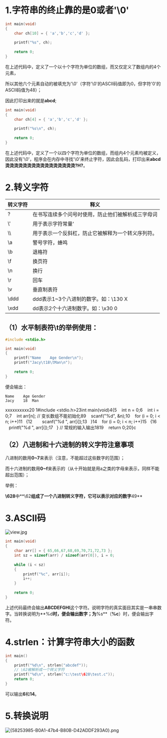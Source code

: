 #  1.字符串的终止靠的是0或者'\0'
```c
int main(void)
{
	char ch[10] = { 'a','b','c','d' };
    
	printf("%s", ch);
    
	return 0;
}
```
在上述代码中，定义了一个以十个字符为单位的数组，而又仅定义了数组内的4个元素，

所以其他六个元素自动的被填充为'\0'（字符'\0'的ASCII码值即为0，但字符'0'的ASCII码值为48）；

因此打印出来的就是**abcd**;

```c
int main(void)
{
	char ch[4] = { 'a','b','c','d' };
    
	printf("%s\n", ch);
    
	return 0;
}
```
在上述代码中，定义了一个以四个字符为单位的数组，而组内4个元素均被定义，因此没有'\0'，程序会在内存中寻找'\0'来终止字符，因此会乱码，打印出来**abcd烫烫烫烫烫烫烫烫烫烫烫烫烫烫烫烫?H?**。

# 2.转义字符


| 转义字符 | 释义                                               |
| -------- | -------------------------------------------------- |
| \?       | 在书写连续多个问号时使用，防止他们被解析成三字母词 |
| \\'      | 用于表示字符常量'                                  |
| \\\      | 用于表示一个反斜杠，防止它被解释为一个转义序列符。 |
| \a       | 警号字符，蜂鸣                                     |
| \b       | 退格符                                             |
| \f       | 换页符                                             |
| \n       | 换行                                               |
| \r       | 回车                                               |
| \v       | 垂直制表符                                         |
| \ddd     | ddd表示1~3个八进制的数字。如：\130 X               |
| \xdd     | dd表示2个十六进制数字。如：\x30 0                  |

## （1）水平制表符\t的举例使用：
```c
#include <stdio.h>

int main(void)
{
	printf("Name	Age	Gender\n");
	printf("Jacy\t18\tMan\n");
    
	return 0;
}
```
便会输出：

```
Name	Age	Gender
Jacy	18	Man
```

xxxxxxxxxx20 1#include <stdio.h>2​3int main(void)4{5    int n = 0;6    int i = 0;7    int arr[n]; // 变长数组不能初始化8​9    scanf("%d", &n);10    for (i = 0; i < n; i++)11    {12        scanf("%d ", arr[i]);13    }14    for (i = 0; i < n; i++)15    {16        printf("%d ", arr[i]);17    } // 常规的输入输出18​19    return 0;20}c

## （2）八进制和十六进制的转义字符注意事项
八进制的数用**0~7**来表示（注意，不能超过这些数字的范围）；

而十六进制的数用**0~f**来表示的（从十开始就是用a之类的字母来表示，同样不能超出范围）；

举例：

**\628**中**\62**组成了一个八进制转义字符，它可以表示对应的数字**49**

# 3.ASCII码
![view.jpg](https://cdn.nlark.com/yuque/0/2023/jpeg/38980263/1694673825766-833c594f-03d5-4cd2-a55f-37664e1ca1ae.jpeg#averageHue=%23f3f185&clientId=ufb3af107-1170-4&from=paste&height=452&id=uc7e72ce4&originHeight=678&originWidth=959&originalType=binary&ratio=1.5&rotation=0&showTitle=false&size=159759&status=done&style=none&taskId=u3bcbda19-ee05-4654-aa9d-e0535af373a&title=&width=639.3333333333334)
```c
int main(void)
{
	char arr[] = { 65,66,67,68,69,70,71,72,73 };
	int sz = sizeof(arr) / sizeof(arr[0]), i = 0;
    
	while (i < sz)
	{
		printf("%c", arr[i]);
		i++;
	}
    
	return 0;
}
```
上述代码最终会输出**ABCDEFGHI**这个字符。说明字符的真实面目其实是一串串数字。当转换说明为**%d**时，便会输出数字；为**%s**（**%c**）时，便会输出字符。
# 4.strlen：计算字符串大小的函数
```c
int main()
{
    printf("%d\n", strlen("abcdef"));
    // \62被解析成一个转义字符
    printf("%d\n", strlen("c:\test\628\test.c"));
    return 0;
}
```
可以输出**6**和**14**。
# 5.转换说明
![{58253985-B0A1-47b4-B80B-D42ADDF293A0}.png](https://cdn.nlark.com/yuque/0/2023/png/38980263/1694768303279-784fbbda-6fd7-4d2a-8c70-ac0fafd7d04d.png#averageHue=%23f7f7f6&clientId=u167f0dae-8909-4&from=paste&height=804&id=u5eaa91a3&originHeight=1206&originWidth=538&originalType=binary&ratio=1.5&rotation=0&showTitle=false&size=123935&status=done&style=none&taskId=ub527c12f-5094-4804-9c98-63132eb3ff9&title=&width=358.6666666666667)
